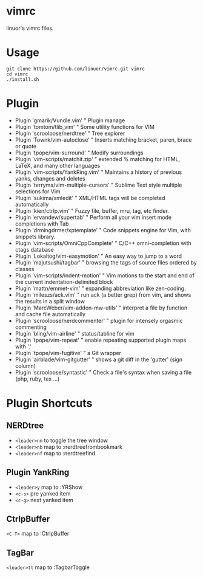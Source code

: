 vimrc
=======

linuor's vimrc files.

Usage
=====

```
git clone https://github.com/linuor/vimrc.git vimrc
cd vimrc
./install.sh
```

Plugin
======

- Plugin 'gmarik/Vundle.vim'                  " Plugin manage
- Plugin 'tomtom/tlib_vim'                    " Some utility functions for VIM
- Plugin 'scrooloose/nerdtree'                " Tree explorer
- Plugin 'Townk/vim-autoclose'                " Inserts matching bracket, paren, brace or quote
- Plugin 'tpope/vim-surround'                 " Modify surroundings
- Plugin 'vim-scripts/matchit.zip'            " extended % matching for HTML, LaTeX, and many other languages
- Plugin 'vim-scripts/YankRing.vim'           " Maintains a history of previous yanks, changes and deletes
- Plugin 'terryma/vim-multiple-cursors'       " Sublime Text style multiple selections for Vim
- Plugin 'sukima/xmledit'                     " XML/HTML tags will be completed automatically
- Plugin 'kien/ctrlp.vim'                     " Fuzzy file, buffer, mru, tag, etc finder.
- Plugin 'ervandew/supertab'                  " Perform all your vim insert mode completions with Tab
- Plugin 'drmingdrmer/xptemplate'             " Code snippets engine for Vim, with snippets library.
- Plugin 'vim-scripts/OmniCppComplete'        " C/C++ omni-completion with ctags database
- Plugin 'Lokaltog/vim-easymotion'            " An easy way to jump to a word
- Plugin 'majutsushi/tagbar'                  " browsing the tags of source files ordered by classes
- Plugin 'vim-scripts/indent-motion'          " Vim motions to the start and end of the current indentation-delimited block
- Plugin 'mattn/emmet-vim'                    " expanding abbreviation like zen-coding.
- Plugin 'mileszs/ack.vim'                    " run ack (a better grep) from vim, and shows the results in a split window
- Plugin 'MarcWeber/vim-addon-mw-utils'       " interpret a file by function and cache file automatically
- Plugin 'scrooloose/nerdcommenter'           " plugin for intensely orgasmic commenting
- Plugin 'bling/vim-airline'                  " status/tabline for vim
- Plugin 'tpope/vim-repeat'                   " enable repeating supported plugin maps with '.'
- Plugin 'tpope/vim-fugitive'                 " a Git wrapper
- Plugin 'airblade/vim-gitgutter'             " shows a git diff in the 'gutter' (sign column)
- Plugin 'scrooloose/syntastic'               " Check a file's syntax when saving a file (php, ruby, tex ...)

Plugin Shortcuts
================

NERDtree
--------

- `<leader>nn`                        to toggle the tree window
- `<leader>nb`                        map to :nerdtreefrombookmark
- `<leader>nf`                        map to :nerdtreefind

Plugin YankRing
---------------

- `<leader>y`                         map to :YRShow
- `<c-s>`                             pre yanked item
- `<c-g>`                             next yanked item

CtrlpBuffer
-----------

`<C-T>`                             map to :CtrlpBuffer

TagBar
------

`<leader>tt`                        map to :TagbarToggle

